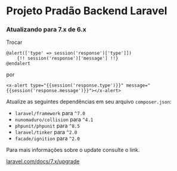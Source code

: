 # Projeto Pradão Backend Laravel

### Atualizando para 7.x de 6.x
Trocar 
```
@alert(['type' => session('response')['type']])
    {!! session('response')['message'] !!}
@endalert
```
por
```
<x-alert type="{{session('response.type')}}" message="{{session('response.message')}}"></x-alert>
```

Atualize as seguintes dependências em seu arquivo ```composer.json```:
* ```laravel/framework``` para ```^7.0```
* ```nunomaduro/collision``` para ```^4.1```
* ```phpunit/phpunit``` para ```^8.5```
* ```laravel/tinker``` para ```^2.0```
* ```facade/ignition``` para ```^2.0```

Para mais informações sobre o update consulte o link.

[laravel.com/docs/7.x/upgrade](https://laravel.com/docs/7.x/upgrade)

